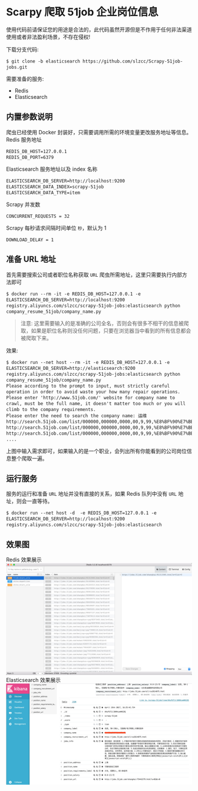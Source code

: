 # Scarpy 爬取 51job 企业岗位信息

使用代码前请保证您的用途是合法的，此代码虽然开源但是不作用于任何非法渠道使用或者非法盈利场景，不存在侵权!

下载分支代码:
```
$ git clone -b elasticsearch https://github.com/slzcc/Scrapy-51job-jobs.git
```

需要准备的服务:
  * Redis
  * Elasticsearch

## 内置参数说明
爬虫已经使用 Docker 封装好，只需要调用所需的环境变量更改服务地址等信息。
Redis 服务地址
```
REDIS_DB_HOST=127.0.0.1
REDIS_DB_PORT=6379
```
Elasticsearch 服务地址以及 index 名称
```
ELASTICSEARCH_DB_SERVER=http://localhost:9200
ELASTICSEARCH_DATA_INDEX=scrapy-51job
ELASTICSEARCH_DATA_TYPE=item
```
Scrapy 并发数
```
CONCURRENT_REQUESTS = 32
```
Scrapy 每秒请求间隔时间单位 `秒`，默认为 1
```
DOWNLOAD_DELAY = 1
```
## 准备 URL 地址
首先需要搜索公司或者职位名称获取 `URL` 爬虫所需地址，这里只需要执行内部方法即可
```
$ docker run --rm -it -e REDIS_DB_HOST=127.0.0.1 -e ELASTICSEARCH_DB_SERVER=http://localhost:9200 registry.aliyuncs.com/slzcc/scrapy-51job-jobs:elasticsearch python company_resume_51job/company_name.py
```
>注意: 这里需要输入的是准确的公司全名，否则会有很多不相干的信息被爬取，如果是职位名称则没任何问题，只要在浏览器当中看到的所有信息都会被爬取下来。

效果:
```
$ docker run --net host --rm -it -e REDIS_DB_HOST=127.0.0.1 -e ELASTICSEARCH_DB_SERVER=http://elasticsearch:9200 registry.aliyuncs.com/slzcc/scrapy-51job-jobs:elasticsearch python company_resume_51job/company_name.py
Please according to the prompt to input, must strictly careful operation in order to avoid waste your how many repair operations.
Please enter 'http://www.51job.com/' website for company name to crawl, must be the full name, it doesn't matter too much or you will climb to the company requirements.
Please enter the need to search the company name: 运维
http://search.51job.com/list/000000,000000,0000,00,9,99,%E8%BF%90%E7%BB%B4,2,2.html
http://search.51job.com/list/000000,000000,0000,00,9,99,%E8%BF%90%E7%BB%B4,2,3.html
http://search.51job.com/list/000000,000000,0000,00,9,99,%E8%BF%90%E7%BB%B4,2,4.html
....
```
上图中输入需求即可，如果输入的是一个职业，会列出所有你能看到的公司岗位信息整个爬取一遍。

## 运行服务
服务的运行和准备 `URL` 地址并没有直接的关系，如果 Redis 队列中没有 `URL` 地址，则会一直等待。
```
$ docker run --net host -d  -e REDIS_DB_HOST=127.0.0.1 -e ELASTICSEARCH_DB_SERVER=http://localhost:9200 registry.aliyuncs.com/slzcc/scrapy-51job-jobs:elasticsearch
```
## 效果图
Redis 效果展示
![Redis Lists up](https://github.com/slzcc/Scrapy-51job-jobs/blob/elasticsearch/template/Redis01.png)
Elasticsearch 效果展示
![Elasticsearch Data up](https://github.com/slzcc/Scrapy-51job-jobs/blob/elasticsearch/template/elasticsearch01.png)
